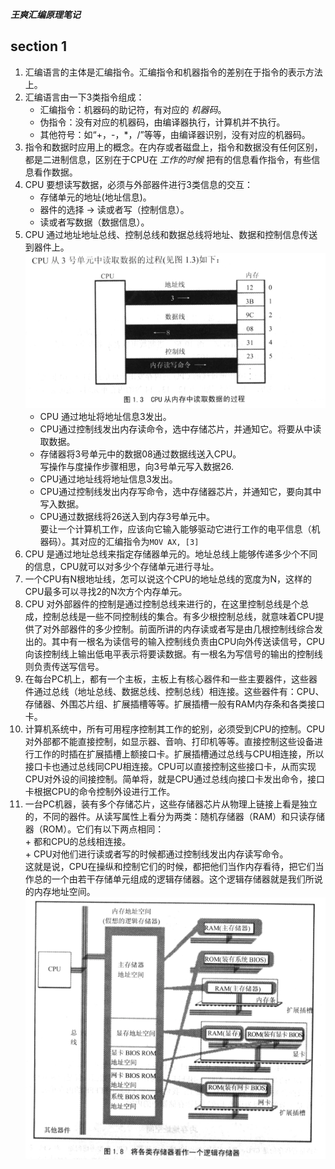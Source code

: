 ___王爽汇编原理笔记___      

## section 1    
1.  汇编语言的主体是汇编指令。汇编指令和机器指令的差别在于指令的表示方法上。      
2.  汇编语言由一下3类指令组成：    
    + 汇编指令：机器码的助记符，有对应的 _机器码_。  
    + 伪指令：没有对应的机器码，由编译器执行，计算机并不执行。      
    + 其他符号：如“+，-，*，/”等等，由编译器识别，没有对应的机器码。    
3.  指令和数据时应用上的概念。在内存或者磁盘上，指令和数据没有任何区别，都是二进制信息，区别在于CPU在 _工作的时候_ 把有的信息看作指令，有些信息看作数据。      
4.  CPU 要想读写数据，必须与外部器件进行3类信息的交互：     
    + 存储单元的地址(地址信息)。    
    + 器件的选择 -> 读或者写（控制信息）。      
    + 读或者写数据（数据信息）。      
5.  CPU 通过地址地址总线、控制总线和数据总线将地址、数据和控制信息传送到器件上。      
    ![alt CPU从内存中读取数据的过程](../pictures/CPU从内存中读取数据的过程.PNG "CPU从内存中读取数据的过程")     
    + CPU 通过地址将地址信息3发出。   
    + CPU通过控制线发出内存读命令，选中存储芯片，并通知它。将要从中读取数据。    
    + 存储器将3号单元中的数据08通过数据线送入CPU。    
    写操作与度操作步骤相思，向3号单元写入数据26.      
    + CPU通过地址线将地址信息3发出。      
    + CPU通过控制线发出内存写命令，选中存储器芯片，并通知它，要向其中写入数据。      
    + CPU通过数据线将26送入到内存3号单元中。      
    要让一个计算机工作，应该向它输入能够驱动它进行工作的电平信息（机器码）。其对应的汇编指令为`MOV AX, [3]`     
6.  CPU 是通过地址总线来指定存储器单元的。地址总线上能够传递多少个不同的信息，CPU就可以对多少个存储单元进行寻址。   
7.  一个CPU有N根地址线，怎可以说这个CPU的地址总线的宽度为N，这样的CPU最多可以寻找2的N次方个内存单元。      
8.  CPU 对外部器件的控制是通过控制总线来进行的，在这里控制总线是个总成，控制总线是一些不同控制线的集合。有多少根控制总线，就意味着CPU提供了对外部器件的多少控制。前面所讲的内存读或者写是由几根控制线综合发出的。其中有一根名为读信号的输入控制线负责由CPU向外传送读信号，CPU向该控制线上输出低电平表示将要读数据。有一根名为写信号的输出的控制线则负责传送写信号。      
9.  在每台PC机上，都有一个主板，主板上有核心器件和一些主要器件，这些器件通过总线（地址总线、数据总线、控制总线）相连接。这些器件有：CPU、存储器、外围芯片组、扩展插槽等等。扩展插槽一般有RAM内存条和各类接口卡。     
10. 计算机系统中，所有可用程序控制其工作的蛇别，必须受到CPU的控制。CPU对外部都不能直接控制，如显示器、音响、打印机等等。直接控制这些设备进行工作的时插在扩展插槽上额接口卡。扩展插槽通过总线与CPU相连接，所以接口卡也通过总线同CPU相连接。CPU可以直接控制这些接口卡，从而实现CPU对外设的间接控制。简单将，就是CPU通过总线向接口卡发出命令，接口卡根据CPU的命令控制外设进行工作。      
11.  一台PC机器，装有多个存储芯片，这些存储器芯片从物理上链接上看是独立的，不同的器件。从读写属性上看分为两类：随机存储器（RAM）和只读存储器（ROM）。它们有以下两点相同：      
    + 都和CPU的总线相连接。   
    + CPU对他们进行读或者写的时候都通过控制线发出内存读写命令。     
  这就是说，CPU在操纵和控制它们的时候，都把他们当作内存看待，把它们当作总的一个由若干存储单元组成的逻辑存储器。这个逻辑存储器就是我们所说的内存地址空间。      
  ![alt 将各类存储器看作一个逻辑存储器](../pictures/将各类存储器看作一个逻辑存储器.PNG  "将各类存储器看作一个逻辑存储器")         
